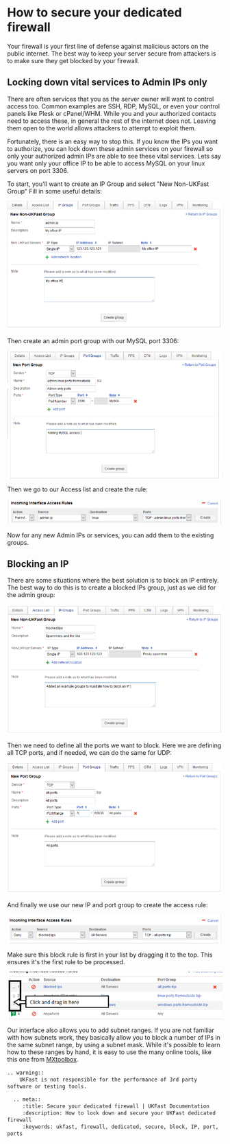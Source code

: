 # How to secure your dedicated firewall

Your firewall is your first line of defense against malicious actors on the public internet. The best way to keep your server secure from attackers is to make sure they get blocked by your firewall.

## Locking down vital services to Admin IPs only

There are often services that you as the server owner will want to control access too. Common examples are SSH, RDP, MySQL, or even your control panels like Plesk or cPanel/WHM. While you and your authorized contacts need to access these, in general the rest of the internet does not. Leaving them open to the world allows attackers to attempt to exploit them.

Fortunately, there is an easy way to stop this. If you know the IPs you want to authorize, you can lock down these admin services on your firewall so only your authorized admin IPs are able to see these vital services. Lets say you want only your office IP to be able to access MySQL on your linux servers on port 3306.

To start, you'll want to create an IP Group and select "New Non-UKFast Group" Fill in some useful details:

![New IP Group](files/dedi_create_ip_group.png)

Then create an admin port group with our MySQL port 3306:

![New Port Group](files/dedi_create_port_group.png)

Then we go to our Access list and create the rule:

![New Access rule](files/dedi_create_admin_rule.png)

Now for any new Admin IPs or services, you can add them to the existing groups.

## Blocking an IP

There are some situations where the best solution is to block an IP entirely. The best way to do this is to create a blocked IPs group, just as we did for the admin group:

![New IP Group](files/dedi_block_ip_group.png)

Then we need to define all the ports we want to block. Here we are defining all TCP ports, and if needed, we can do the same for UDP:

![New Port Group](files/dedi_block_port_group.png)

And finally we use our new IP and port group to create the access rule:

![New Access rule](files/dedi_block_access_rule.png)

Make sure this block rule is first in your list by dragging it to the top. This ensures it's the first rule to be processed.

![Click and drag](files/dedi_rules_drag.png)

Our interface also allows you to add subnet ranges. If you are not familiar with how subnets work, they basically allow you to block a number of IPs in the same subnet range, by using a subnet mask. While it's possible to learn how to these ranges by hand, it is easy to use the many online tools, like this one from [MXtoolbox](https://mxtoolbox.com/subnetcalculator.aspx).

```eval_rst
.. warning::
    UKFast is not responsible for the performance of 3rd party software or testing tools.
```

```eval_rst
  .. meta::
     :title: Secure your dedicated firewall | UKFast Documentation
     :description: How to lock down and secure your UKFast dedicated firewall
     :keywords: ukfast, firewall, dedicated, secure, block, IP, port, ports
```
